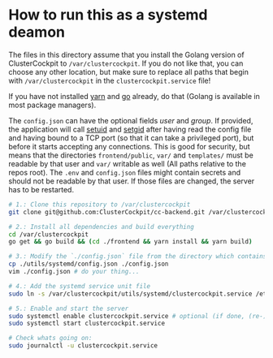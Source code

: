 # How to run this as a systemd deamon

The files in this directory assume that you install the Golang version of ClusterCockpit to `/var/clustercockpit`. If you do not like that, you can choose any other location, but make sure to replace all paths that begin with `/var/clustercockpit` in the `clustercockpit.service` file!

If you have not installed [yarn](https://yarnpkg.com/getting-started/install) and [go](https://go.dev/doc/install) already, do that (Golang is available in most package managers).

The `config.json` can have the optional fields *user* and *group*. If provided, the application will call [setuid](https://man7.org/linux/man-pages/man2/setuid.2.html) and [setgid](https://man7.org/linux/man-pages/man2/setgid.2.html) after having read the config file and having bound to a TCP port (so that it can take a privileged port), but before it starts accepting any connections. This is good for security, but means that the directories `frontend/public`, `var/` and `templates/` must be readable by that user and `var/` writable as well (All paths relative to the repos root). The `.env` and `config.json` files might contain secrets and should not be readable by that user. If those files are changed, the server has to be restarted.

```sh
# 1.: Clone this repository to /var/clustercockpit
git clone git@github.com:ClusterCockpit/cc-backend.git /var/clustercockpit

# 2.: Install all dependencies and build everything
cd /var/clustercockpit
go get && go build && (cd ./frontend && yarn install && yarn build)

# 3.: Modify the `./config.json` file from the directory which contains this README.md to your liking and put it in the repo root
cp ./utils/systemd/config.json ./config.json
vim ./config.json # do your thing...

# 4.: Add the systemd service unit file
sudo ln -s /var/clustercockpit/utils/systemd/clustercockpit.service /etc/systemd/system/clustercockpit.service

# 5.: Enable and start the server
sudo systemctl enable clustercockpit.service # optional (if done, (re-)starts automatically)
sudo systemctl start clustercockpit.service

# Check whats going on:
sudo journalctl -u clustercockpit.service
```
